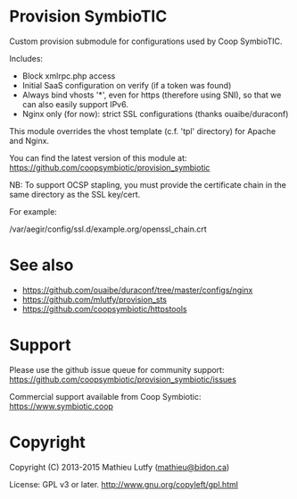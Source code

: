 Provision SymbioTIC
===================

Custom provision submodule for configurations used by Coop SymbioTIC.

Includes:

* Block xmlrpc.php access
* Initial SaaS configuration on verify (if a token was found)
* Always bind vhosts '*', even for https (therefore using SNI), so that we can also easily support IPv6.
* Nginx only (for now): strict SSL configurations (thanks ouaibe/duraconf)

This module overrides the vhost template (c.f. 'tpl' directory) for Apache and Nginx.

You can find the latest version of this module at:  
https://github.com/coopsymbiotic/provision_symbiotic

NB: To support OCSP stapling, you must provide the certificate chain in
the same directory as the SSL key/cert.

For example:

  /var/aegir/config/ssl.d/example.org/openssl_chain.crt

See also
========

* https://github.com/ouaibe/duraconf/tree/master/configs/nginx
* https://github.com/mlutfy/provision_sts
* https://github.com/coopsymbiotic/httpstools

Support
=======

Please use the github issue queue for community support:  
https://github.com/coopsymbiotic/provision_symbiotic/issues

Commercial support available from Coop Symbiotic:  
https://www.symbiotic.coop

Copyright
=========

Copyright (C) 2013-2015 Mathieu Lutfy (mathieu@bidon.ca)

License: GPL v3 or later. http://www.gnu.org/copyleft/gpl.html
